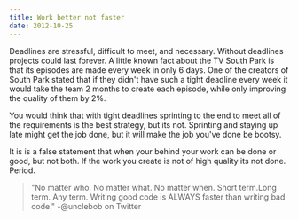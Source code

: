 ```yaml
---
title: Work better not faster
date: 2012-10-25
---
```


Deadlines are stressful, difficult to meet, and necessary. Without deadlines
projects could last forever. A little known fact about the TV South Park is
that its episodes are made every week in only 6 days. One of the creators of
South Park stated that if they didn't have such a tight deadline every week it
would take the team 2 months to create each episode, while only improving the
quality of them by 2%.

You would think that with tight deadlines sprinting to the end to meet all of
the requirements is the best strategy, but its not. Sprinting and staying up late
might get the job done, but it will make the job you've done be bootsy.

It is is a false statement that when your behind your work can be done or good,
but not both. If the work you create is not of high quality its not done.
Period.

> "No matter who. No matter what. No matter when. Short term.Long term. Any
> term. Writing good code is ALWAYS faster than writing bad code."
> -@unclebob on Twitter
